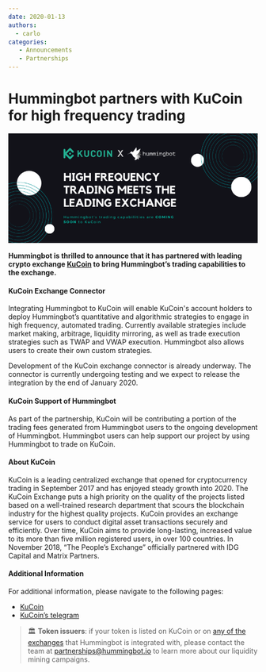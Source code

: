 ```yaml
---
date: 2020-01-13
authors:
  - carlo
categories:
   - Announcements
   - Partnerships
---
```



# Hummingbot partners with KuCoin for high frequency trading

![cover](hummingbot-kucoin.png)

**Hummingbot is thrilled to announce that it has partnered with leading crypto exchange [KuCoin](https://www.kucoin.com/) to bring Hummingbot’s trading capabilities to the exchange.**

#### KuCoin Exchange Connector

Integrating Hummingbot to KuCoin will enable KuCoin's account holders to deploy Hummingbot’s quantitative and algorithmic strategies to engage in high frequency, automated trading.  Currently available strategies include market making, arbitrage, liquidity mirroring, as well as trade execution strategies such as TWAP and VWAP execution.  Hummingbot also allows users to create their own custom strategies.

Development of the KuCoin exchange connector is already underway.  The connector is currently undergoing testing and we expect to release the integration by the end of January 2020.  

<!-- more -->

#### KuCoin Support of Hummingbot

As part of the partnership, KuCoin will be contributing a portion of the trading fees generated from Hummingbot users to the ongoing development of Hummingbot.  Hummingbot users can help support our project by using Hummingbot to trade on KuCoin.


#### About KuCoin

KuCoin is a leading centralized exchange that opened for cryptocurrency trading in September 2017 and has enjoyed steady growth into 2020. The KuCoin Exchange puts a high priority on the quality of the projects listed based on a well-trained research department that scours the blockchain industry for the highest quality projects. KuCoin provides an exchange service for users to conduct digital asset transactions securely and efficiently. Over time, KuCoin aims to provide long-lasting, increased value to its more than five million registered users, in over 100 countries. In November 2018, “The People’s Exchange” officially partnered with IDG Capital and Matrix Partners.


#### Additional Information

For additional information, please navigate to the following pages:

- [KuCoin](https://www.kucoin.com)
- [KuCoin’s telegram](https://t.me/KuCoin_Exchange)

> 🏛 **Token issuers**: if your token is listed on KuCoin or on [any of the exchanges](/exchanges/index.md) that Hummingbot is integrated with, please contact the team at [partnerships@hummingbot.io](mailto:partnerships@hummingbot.io) to learn more about our liquidity mining campaigns.

